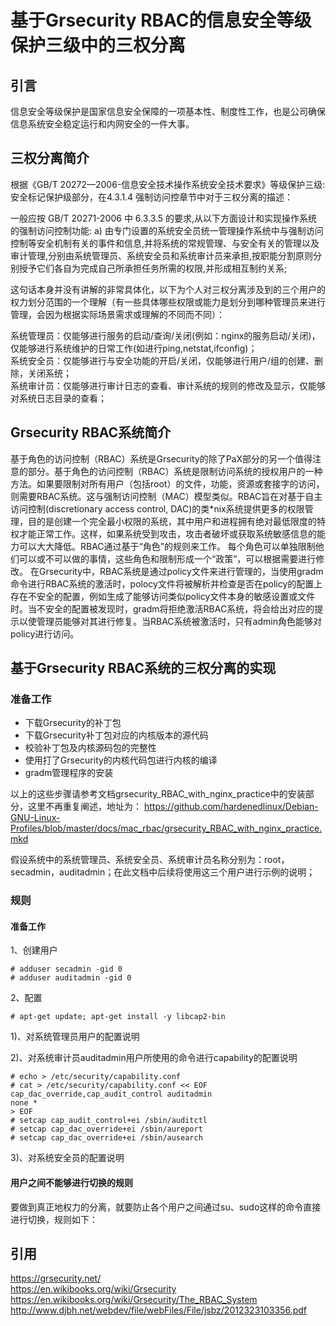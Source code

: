 # 基于Grsecurity RBAC的信息安全等级保护三级中的三权分离  

## 引言 

信息安全等级保护是国家信息安全保障的一项基本性、制度性工作，也是公司确保信息系统安全稳定运行和内网安全的一件大事。 

## 三权分离简介 

根据《GB/T 20272—2006-信息安全技术操作系统安全技术要求》等级保护三级:安全标记保护级部分，在4.3.1.4 强制访问控章节中对于三权分离的描述：

一般应按 GB/T 20271-2006 中 6.3.3.5 的要求,从以下方面设计和实现操作系统的强制访问控制功能:
a) 由专门设置的系统安全员统一管理操作系统中与强制访问控制等安全机制有关的事件和信息,并将系统的常规管理、与安全有关的管理以及审计管理,分别由系统管理员、系统安全员和系统审计员来承担,按职能分割原则分别授予它们各自为完成自己所承担任务所需的权限,并形成相互制约关系;

这句话本身并没有讲解的非常具体化，以下为个人对三权分离涉及到的三个用户的权力划分范围的一个理解（有一些具体哪些权限或能力是划分到哪种管理员来进行管理，会因为根据实际场景需求或理解的不同而不同）： 

系统管理员：仅能够进行服务的启动/查询/关闭(例如：nginx的服务启动/关闭)，仅能够进行系统维护的日常工作(如进行ping,netstat,ifconfig)；   
系统安全员：仅能够进行与安全功能的开启/关闭，仅能够进行用户/组的创建、删除，关闭系统；  
系统审计员：仅能够进行审计日志的查看、审计系统的规则的修改及显示，仅能够对系统日志目录的查看；  

## Grsecurity RBAC系统简介  
基于角色的访问控制（RBAC）系统是Grsecurity的除了PaX部分的另一个值得注意的部分。基于角色的访问控制（RBAC）系统是限制访问系统的授权用户的一种方法。如果要限制对所有用户（包括root）的文件，功能，资源或套接字的访问，则需要RBAC系统。这与强制访问控制（MAC）模型类似。RBAC旨在对基于自主访问控制(discretionary access control, DAC)的类*nix系统提供更多的权限管理，目的是创建一个完全最小权限的系统，其中用户和进程拥有绝对最低限度的特权才能正常工作。这样，如果系统受到攻击，攻击者破坏或获取系统敏感信息的能力可以大大降低。RBAC通过基于“角色”的规则来工作。 每个角色可以单独限制他们可以或不可以做的事情，这些角色和限制形成一个“政策”，可以根据需要进行修改。 
在Grsecurity中，RBAC系统是通过policy文件来进行管理的，当使用gradm命令进行RBAC系统的激活时，polocy文件将被解析并检查是否在policy的配置上存在不安全的配置，例如生成了能够访问类似policy文件本身的敏感设置或文件时。当不安全的配置被发现时，gradm将拒绝激活RBAC系统，将会给出对应的提示以使管理员能够对其进行修复。当RBAC系统被激活时，只有admin角色能够对policy进行访问。  

## 基于Grsecurity RBAC系统的三权分离的实现 

### 准备工作 

* 下载Grsecurity的补丁包 
* 下载Grsecurity补丁包对应的内核版本的源代码 
* 校验补丁包及内核源码包的完整性 
* 使用打了Grsecurity的内核代码包进行内核的编译 
* gradm管理程序的安装 

以上的这些步骤请参考文档grsecurity_RBAC_with_nginx_practice中的安装部分，这里不再重复阐述，地址为：
https://github.com/hardenedlinux/Debian-GNU-Linux-Profiles/blob/master/docs/mac_rbac/grsecurity_RBAC_with_nginx_practice.mkd

假设系统中的系统管理员、系统安全员、系统审计员名称分别为：root，secadmin，auditadmin；在此文档中后续将使用这三个用户进行示例的说明；

### 规则 

#### 准备工作 
1、创建用户 
``` 
# adduser secadmin -gid 0
# adduser auditadmin -gid 0
``` 

2、配置  
```  
# apt-get update; apt-get install -y libcap2-bin
``` 

1)、对系统管理员用户的配置说明 

2)、对系统审计员auditadmin用户所使用的命令进行capability的配置说明   
```  
# echo > /etc/security/capability.conf 
# cat > /etc/security/capability.conf << EOF
cap_dac_override,cap_audit_control auditadmin
none *
> EOF
# setcap cap_audit_control+ei /sbin/auditctl  
# setcap cap_dac_override+ei /sbin/aureport  
# setcap cap_dac_override+ei /sbin/ausearch  
```  

3)、对系统安全员的配置说明 



#### 用户之间不能够进行切换的规则 
要做到真正地权力的分离，就要防止各个用户之间通过su、sudo这样的命令直接进行切换，规则如下：


## 引用 

https://grsecurity.net/  
https://en.wikibooks.org/wiki/Grsecurity  
https://en.wikibooks.org/wiki/Grsecurity/The_RBAC_System  
http://www.djbh.net/webdev/file/webFiles/File/jsbz/2012323103356.pdf  


